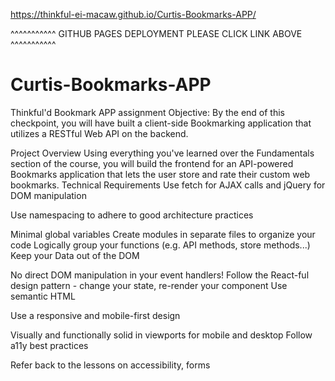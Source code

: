 https://thinkful-ei-macaw.github.io/Curtis-Bookmarks-APP/


^^^^^^^^^^^
GITHUB PAGES DEPLOYMENT PLEASE CLICK LINK ABOVE
^^^^^^^^^^^



# Curtis-Bookmarks-APP
Thinkful'd Bookmark APP assignment
Objective: By the end of this checkpoint, you will have built a client-side Bookmarking application that utilizes a RESTful Web API on the backend.

Project Overview
Using everything you've learned over the Fundamentals section of the course, you will build the frontend for an API-powered Bookmarks application that lets the user store and rate their custom web bookmarks.
Technical Requirements
Use fetch for AJAX calls and jQuery for DOM manipulation

Use namespacing to adhere to good architecture practices

Minimal global variables
Create modules in separate files to organize your code
Logically group your functions (e.g. API methods, store methods...)
Keep your Data out of the DOM

No direct DOM manipulation in your event handlers!
Follow the React-ful design pattern - change your state, re-render your component
Use semantic HTML

Use a responsive and mobile-first design

Visually and functionally solid in viewports for mobile and desktop
Follow a11y best practices

Refer back to the lessons on accessibility, forms
